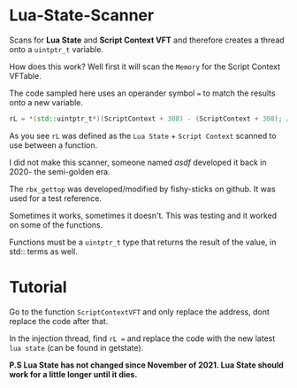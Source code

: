 # Lua-State-Scanner

Scans for **Lua State** and **Script Context VFT** and therefore creates a thread onto a ```uintptr_t``` variable.

How does this work? Well first it will scan the ```Memory``` for the Script Context VFTable.

The code sampled here uses an operander symbol `=` to match the results onto a new variable.
```cpp
rL = *(std::uintptr_t*)(ScriptContext + 308) - (ScriptContext + 308); /* opperander to scan lua state */
```
As you see `rL` was defined as the `Lua State` + `Script Context` scanned to use between a function.

I did not make this scanner, someone named *asdf* developed it back in 2020- the semi-golden era.

The `rbx_gettop` was developed/modified by fishy-sticks on github. It was used for a test reference.

Sometimes it works, sometimes it doesn't. This was testing and it worked on some of the functions.

Functions must be a ```uintptr_t``` type that returns the result of the value, in std:: terms as well.

# Tutorial

Go to the function `ScriptContextVFT` and only replace the address, dont replace the code after that.

In the injection thread, find `rL =` and replace the code with the new latest `lua state` (can be found in getstate).

**P.S Lua State has not changed since November of 2021. Lua State should work for a little longer until it dies.**
